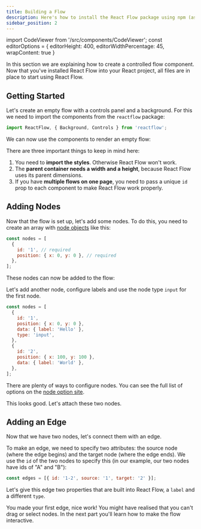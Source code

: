 ```yaml
---
title: Building a Flow
description: Here's how to install the React Flow package using npm (as reactflow), and how to include it in your own project
sidebar_position: 2
---
```


import CodeViewer from '/src/components/CodeViewer';
const editorOptions = { editorHeight: 400, editorWidthPercentage: 45, wrapContent: true }

In this section we are explaining how to create a controlled flow component. Now that you've installed React Flow into your React project, all files are in place to start using React Flow.

## Getting Started

Let's create an empty flow with a controls panel and a background. For this we need to import the components from the `reactflow` package:

```js
import ReactFlow, { Background, Controls } from 'reactflow';
```

We can now use the components to render an empty flow:

<CodeViewer codePath="api-flows/GettingStarted1" applyStyles={false} options={editorOptions} />

There are three important things to keep in mind here:

1. You need to **import the styles**. Otherwise React Flow won't work.
2. The **parent container needs a width and a height**, because React Flow uses its parent dimensions.
3. If you have **multiple flows on one page**, you need to pass a unique `id` prop to each component to make React Flow work properly.

## Adding Nodes

Now that the flow is set up, let's add some nodes. To do this, you need to create an array with [node objects](/docs/api/nodes/node-options/) like this:

```js
const nodes = [
  {
    id: '1', // required
    position: { x: 0, y: 0 }, // required
  },
];
```

These nodes can now be added to the flow:

<CodeViewer codePath="api-flows/GettingStarted2" applyStyles={false} options={editorOptions} />

Let's add another node, configure labels and use the node type `input` for the first node.

```js
const nodes = [
  {
    id: '1',
    position: { x: 0, y: 0 },
    data: { label: 'Hello' },
    type: 'input',
  },
  {
    id: '2',
    position: { x: 100, y: 100 },
    data: { label: 'World' },
  },
];
```

<CodeViewer codePath="api-flows/GettingStarted3" applyStyles={false} options={editorOptions} />

There are plenty of ways to configure nodes. You can see the full list of options on the [node option site](/docs/api/nodes/node-options/).

This looks good. Let's attach these two nodes.

## Adding an Edge

Now that we have two nodes, let's connect them with an edge.

To make an edge, we need to specify two attributes: the source node (where the edge begins) and the target node (where the edge ends). We use the `id` of the two nodes to specify this (in our example, our two nodes have ids of "A" and "B"):

```js
const edges = [{ id: '1-2', source: '1', target: '2' }];
```

<CodeViewer codePath="api-flows/GettingStarted4" applyStyles={false} options={editorOptions} />

Let's give this edge two properties that are built into React Flow, a `label` and a different `type`.

<CodeViewer codePath="api-flows/GettingStarted5" applyStyles={false} options={editorOptions} />

You made your first edge, nice work! You might have realised that you can't drag or select nodes. In the next part you'll learn how to make the flow interactive.
